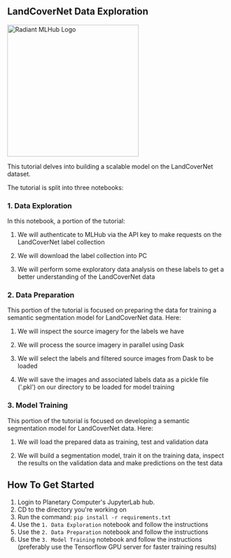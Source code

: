 ## LandCoverNet Data Exploration

<img src='https://radiant-assets.s3-us-west-2.amazonaws.com/PrimaryRadiantMLHubLogo.png' alt='Radiant MLHub Logo' width='300'/>

This tutorial delves into building a scalable model on the LandCoverNet dataset.

The tutorial is split into three notebooks:

### 1. Data Exploration
In this notebook, a portion of the tutorial:

1. We will authenticate to MLHub via the API key to make requests on the LandCoverNet label collection

2. We will download the label collection into PC

3. We will perform some exploratory data analysis on these labels to get a better understanding of the LandCoverNet data

### 2. Data Preparation

This portion of the tutorial is focused on preparing the data for training a semantic segmentation model for LandCoverNet data.
Here:

1. We will inspect the source imagery for the labels we have

2. We will process the source imagery in parallel using Dask

3. We will select the labels and filtered source images from Dask to be loaded

4. We will save the images and associated labels data as a pickle file ('.pkl') on our directory to be loaded for model training

### 3. Model Training

This portion of the tutorial is focused on developing a semantic segmentation model for LandCoverNet data.
Here:

1. We will load the prepared data as training, test and validation data

2. We will build a segmentation model, train it on the training data, inspect the results on the validation data and make predictions on the test data

## How To Get Started

1. Login to Planetary Computer's JupyterLab hub.
2. CD to the directory you're working on
3. Run the command: `pip install -r requirements.txt`
4. Use the `1. Data Exploration` notebook and follow the instructions
5. Use the `2. Data Preparation` notebook and follow the instructions 
6. Use the `3. Model Training` notebook and follow the instructions (preferably use the Tensorflow GPU server for faster training results)
